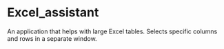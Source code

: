 # Excel_assistant
An application that helps with large Excel tables. Selects specific columns and rows in a separate window.
